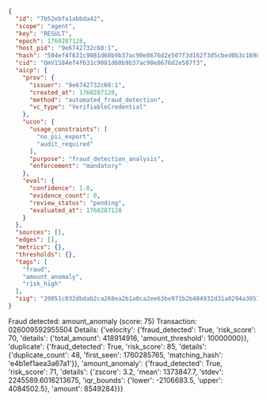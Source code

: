 ```json
{
  "id": "7b52ebfa1abbda42",
  "scope": "agent",
  "key": "RESULT",
  "epoch": 1760287128,
  "host_pid": "9e6742732c60:1",
  "hash": "584ef4f631c9081d60b9b37ac90e8676d2e507f3d162f3d5cbed0b3c16987f8f",
  "cid": "QmV1584ef4f631c9081d60b9b37ac90e8676d2e507f3",
  "aicp": {
    "prov": {
      "issuer": "9e6742732c60:1",
      "created_at": 1760287128,
      "method": "automated_fraud_detection",
      "vc_type": "VerifiableCredential"
    },
    "ucon": {
      "usage_constraints": [
        "no_pii_export",
        "audit_required"
      ],
      "purpose": "fraud_detection_analysis",
      "enforcement": "mandatory"
    },
    "eval": {
      "confidence": 1.0,
      "evidence_count": 0,
      "review_status": "pending",
      "evaluated_at": 1760287128
    }
  },
  "sources": [],
  "edges": [],
  "metrics": {},
  "thresholds": {},
  "tags": [
    "fraud",
    "amount_anomaly",
    "risk_high"
  ],
  "sig": "20051c032dbdab2ca268ea2b1a0ca2ee63be971b2b484932d31a0294a305119e"
}
```

Fraud detected: amount_anomaly (score: 75)
Transaction: 026009592955504
Details: {'velocity': {'fraud_detected': True, 'risk_score': 70, 'details': {'total_amount': 418914916, 'amount_threshold': 10000000}}, 'duplicate': {'fraud_detected': True, 'risk_score': 85, 'details': {'duplicate_count': 48, 'first_seen': 1760285765, 'matching_hash': 'e4b1ef1aea3a67a1'}}, 'amount_anomaly': {'fraud_detected': True, 'risk_score': 71, 'details': {'zscore': 3.2, 'mean': 1373847.7, 'stdev': 2245589.6016213675, 'iqr_bounds': {'lower': -2106683.5, 'upper': 4084502.5}, 'amount': 8549284}}}